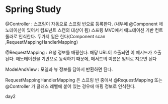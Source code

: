 # Spring Study
@Controller : 스프링이 자동으로 스프링 빈으로 등록한다. (내부에 @Component 애노테이션이 있어서 컴포넌트
              스캔의 대상이 됨)
              스프링 MVC에서 애노테이션 기반 컨트롤러로 인식한다.
              두가지 일은 한다(Component scan ,RequestMappingHandlerMapping)

@RequestMapping : 요청 정보를 매핑한다. 해당 URL이 호출되면 이 메서드가 호출된다. 애노테이션을
                  기반으로 동작하기 때문에, 메서드의 이름은 임의로 지으면 된다


ModelAndView : 모델과 뷰 정보를 담아서 반환하면 된다.

RequestMappingHandlerMapping 은 스프링 빈 중에서 @RequestMapping 또는 @Controller 가
클래스 레벨에 붙어 있는 경우에 매핑 정보로 인식한다.

day2
                